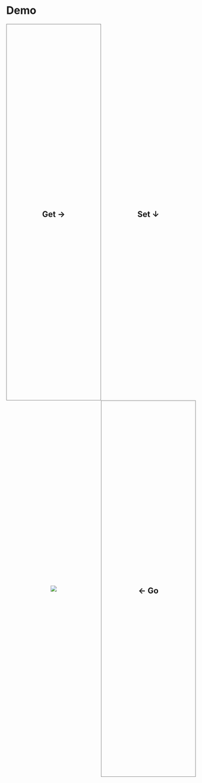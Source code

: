 # Demo

<!-- <div style="display: flex; justify-content: center; align-items: center; height: 50vh;">
    <h1>Let's get started.. <img src="https://img.icons8.com/ios/50/000000/rocket.png"/></h1> 
</div> -->


<div style="display: grid; grid-template-columns: repeat(2, 1fr); height: 50vh;">
    <div style="display: flex; justify-content: center; align-items: center; border: 1px solid grey;">
        <h2>Get &rarr;</h2>
    </div>
    <div style="display: flex; justify-content: center; align-items: center; border: ">
        <h2>Set &darr; </h2>
    </div>
    <div style="display: flex; justify-content: center; align-items: center;">
        <img src="https://img.icons8.com/color/48/000000/rocket.png"/>
    </div>
    <div style="display: flex; justify-content: center; align-items: center;border: 1px solid grey;">
        <h2> &larr; Go  </h2>
    </div>
</div>


